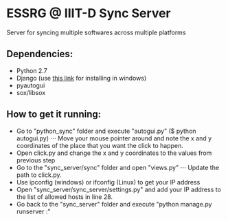 # ESSRG @ IIIT-D Sync Server
Server for syncing multiple softwares across multiple platforms

## Dependencies:
* Python 2.7
* Django (use [this link](https://www.codingforentrepreneurs.com/blog/install-python-django-on-windows/) for installing in windows)
* pyautogui
* sox/libsox

## How to get it running:
* Go to "python_sync" folder and execute "autogui.py" ($ python autogui.py)
⋅⋅⋅ Move your mouse pointer around and note the x and y coordinates of the place that you want the click to happen. 
* Open click.py and change the x and y coordinates to the values from previous step 
* Go to the "sync_server/sync" folder and open "views.py"
⋅⋅⋅ Update the path to click.py.
* Use ipconfig (windows) or ifconfig (Linux) to get your IP address
* Open "sync_server/sync_server/settings.py" and add your IP address to the list of allowed hosts in line 28.
* Go back to the "sync_server" folder and execute "python manage.py runserver <Your IP Address>:<Port>"